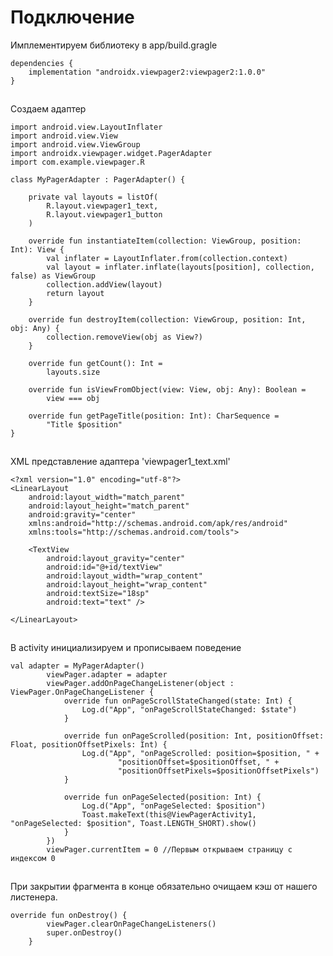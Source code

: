 # Подключение

Имплементируем библиотеку в app/build.gragle

```
dependencies {
    implementation "androidx.viewpager2:viewpager2:1.0.0"
}
```

![](data:image/gif;base64,R0lGODlhAQABAPABAP///wAAACH5BAEKAAAALAAAAAABAAEAAAICRAEAOw==)![](data:image/gif;base64,R0lGODlhAQABAPABAP///wAAACH5BAEKAAAALAAAAAABAAEAAAICRAEAOw== "Click and drag to move")

Создаем адаптер

```
import android.view.LayoutInflater
import android.view.View
import android.view.ViewGroup
import androidx.viewpager.widget.PagerAdapter
import com.example.viewpager.R

class MyPagerAdapter : PagerAdapter() {

    private val layouts = listOf(
        R.layout.viewpager1_text,
        R.layout.viewpager1_button
    )

    override fun instantiateItem(collection: ViewGroup, position: Int): View {
        val inflater = LayoutInflater.from(collection.context)
        val layout = inflater.inflate(layouts[position], collection, false) as ViewGroup
        collection.addView(layout)
        return layout
    }

    override fun destroyItem(collection: ViewGroup, position: Int, obj: Any) {
        collection.removeView(obj as View?)
    }

    override fun getCount(): Int =
        layouts.size

    override fun isViewFromObject(view: View, obj: Any): Boolean =
        view === obj

    override fun getPageTitle(position: Int): CharSequence =
        "Title $position"
}
```

![](data:image/gif;base64,R0lGODlhAQABAPABAP///wAAACH5BAEKAAAALAAAAAABAAEAAAICRAEAOw==)![](data:image/gif;base64,R0lGODlhAQABAPABAP///wAAACH5BAEKAAAALAAAAAABAAEAAAICRAEAOw== "Click and drag to move")

XML представление адаптера 'viewpager1\_text.xml'

```
<?xml version="1.0" encoding="utf-8"?>
<LinearLayout
    android:layout_width="match_parent"
    android:layout_height="match_parent"
    android:gravity="center"
    xmlns:android="http://schemas.android.com/apk/res/android"
    xmlns:tools="http://schemas.android.com/tools">

    <TextView
        android:layout_gravity="center"
        android:id="@+id/textView"
        android:layout_width="wrap_content"
        android:layout_height="wrap_content"
        android:textSize="18sp"
        android:text="text" />

</LinearLayout>
```

![](data:image/gif;base64,R0lGODlhAQABAPABAP///wAAACH5BAEKAAAALAAAAAABAAEAAAICRAEAOw==)![](data:image/gif;base64,R0lGODlhAQABAPABAP///wAAACH5BAEKAAAALAAAAAABAAEAAAICRAEAOw== "Click and drag to move")

В activity инициализируем и прописываем поведение

```
val adapter = MyPagerAdapter()
        viewPager.adapter = adapter
        viewPager.addOnPageChangeListener(object : ViewPager.OnPageChangeListener {
            override fun onPageScrollStateChanged(state: Int) {
                Log.d("App", "onPageScrollStateChanged: $state")
            }

            override fun onPageScrolled(position: Int, positionOffset: Float, positionOffsetPixels: Int) {
                Log.d("App", "onPageScrolled: position=$position, " +
                        "positionOffset=$positionOffset, " +
                        "positionOffsetPixels=$positionOffsetPixels")
            }

            override fun onPageSelected(position: Int) {
                Log.d("App", "onPageSelected: $position")
                Toast.makeText(this@ViewPagerActivity1, "onPageSelected: $position", Toast.LENGTH_SHORT).show()
            }
        })
        viewPager.currentItem = 0 //Первым открываем страницу с индексом 0
```

![](data:image/gif;base64,R0lGODlhAQABAPABAP///wAAACH5BAEKAAAALAAAAAABAAEAAAICRAEAOw==)![](data:image/gif;base64,R0lGODlhAQABAPABAP///wAAACH5BAEKAAAALAAAAAABAAEAAAICRAEAOw== "Click and drag to move")

При закрытии фрагмента в  конце обязательно очищаем кэш от нашего листенера.

```
override fun onDestroy() {
        viewPager.clearOnPageChangeListeners()
        super.onDestroy()
    }
```

![](data:image/gif;base64,R0lGODlhAQABAPABAP///wAAACH5BAEKAAAALAAAAAABAAEAAAICRAEAOw==)![](data:image/gif;base64,R0lGODlhAQABAPABAP///wAAACH5BAEKAAAALAAAAAABAAEAAAICRAEAOw== "Click and drag to move")

